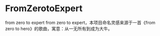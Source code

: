 # FromZerotoExpert
from zero to expert
from zero to expert，本项目命名灵感来源于一首《from zero to hero》的歌曲，寓意：从一无所有到成为大牛。
